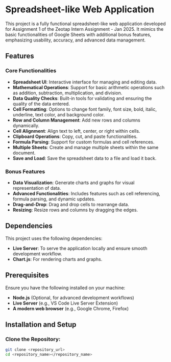 # Spreadsheet-like Web Application

This project is a fully functional spreadsheet-like web application developed for Assignment 1 of the Zeotap Intern Assignment - Jan 2025. It mimics the basic functionalities of Google Sheets with additional bonus features, emphasizing usability, accuracy, and advanced data management.

## Features

### Core Functionalities

- **Spreadsheet UI**: Interactive interface for managing and editing data.
- **Mathematical Operations**: Support for basic arithmetic operations such as addition, subtraction, multiplication, and division.
- **Data Quality Checks**: Built-in tools for validating and ensuring the quality of the data entered.
- **Cell Formatting**: Options to change font family, font size, bold, italic, underline, text color, and background color.
- **Row and Column Management**: Add new rows and columns dynamically.
- **Cell Alignment**: Align text to left, center, or right within cells.
- **Clipboard Operations**: Copy, cut, and paste functionalities.
- **Formula Parsing**: Support for custom formulas and cell references.
- **Multiple Sheets**: Create and manage multiple sheets within the same document.
- **Save and Load**: Save the spreadsheet data to a file and load it back.

### Bonus Features

- **Data Visualization**: Generate charts and graphs for visual representation of data.
- **Advanced Functionalities**: Includes features such as cell referencing, formula parsing, and dynamic updates.
- **Drag-and-Drop**: Drag and drop cells to rearrange data.
- **Resizing**: Resize rows and columns by dragging the edges.

## Dependencies

This project uses the following dependencies:

- **Live Server**: To serve the application locally and ensure smooth development workflow.
- **Chart.js**: For rendering charts and graphs.

## Prerequisites

Ensure you have the following installed on your machine:

- **Node.js** (Optional, for advanced development workflows)
- **Live Server** (e.g., VS Code Live Server Extension)
- **A modern web browser** (e.g., Google Chrome, Firefox)

## Installation and Setup

### Clone the Repository:

```bash
git clone <repository_url>
cd <repository_name></repository_name>